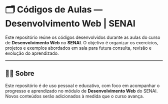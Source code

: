 # 🗂️ Códigos de Aulas — Desenvolvimento Web | SENAI

Este repositório reúne os códigos desenvolvidos durante as aulas do curso de **Desenvolvimento Web** no **SENAI**. O objetivo é organizar os exercícios, projetos e exemplos abordados em sala para futura consulta, revisão e evolução do aprendizado.

---

## 👨‍🏫 Sobre

Este repositório é de uso pessoal e educativo, com foco em acompanhar o progresso e aprendizado no módulo de **Desenvolvimento Web** do SENAI.  
Novos conteúdos serão adicionados à medida que o curso avança.
